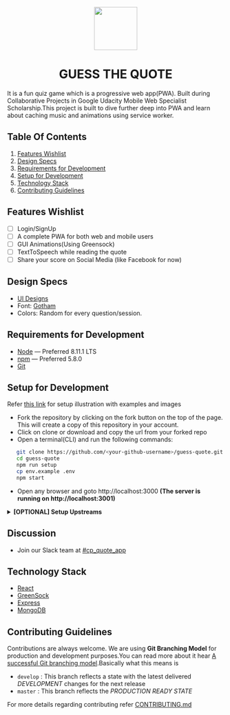 <p align="center"> <img height="100" src="https://raw.githubusercontent.com/twishasaraiya/GuessTheQuote/master/design-assets/icon.png"></p>
<h1 align="center">GUESS THE QUOTE</h1>

It is a fun quiz game which is a  progressive web app(PWA). Built during Collaborative Projects in Google Udacity Mobile Web Specialist Scholarship.This project is built to dive further deep into PWA and learn about caching music and animations using service worker.

## Table Of Contents

  1. [Features Wishlist](#features-wishlist)
  2. [Design Specs](#design-specs)
  3. [Requirements for Development](#requirements-for-development)
  4. [Setup for Development](#setup-for-development)
  5. [Technology Stack](#technology-stack)
  6. [Contributing Guidelines](#contributing-guidelines)

## Features Wishlist

- [ ] Login/SignUp
- [ ] A complete PWA for both web and mobile users
- [ ] GUI Animations(Using Greensock)
- [ ] TextToSpeech while reading the quote
- [ ] Share your score on Social Media (like Facebook for now)

## Design Specs

  * [UI Designs](https://github.com/VarunDevPro/gtq-designs)
  * Font: [Gotham](https://www.wfonts.com/font/gotham)
  * Colors: Random for every question/session.

## Requirements for Development

 - [Node](https://nodejs.org/en/) — Preferred 8.11.1 LTS
 - [npm](https://www.npmjs.com/get-npm) — Preferred 5.8.0
 - [Git](https://git-scm.com/)

## Setup for Development

 Refer [this link](https://codeburst.io/a-step-by-step-guide-to-making-your-first-github-contribution-5302260a2940) for setup illustration with examples and images
 - Fork the repository by clicking on the fork button on the top of the page. This will create a copy of this repository in your account.
 - Click on clone or download and copy the url from your forked repo
 - Open a terminal(CLI) and run the following commands:

 ```bash
    git clone https://github.com/<your-github-username>/guess-quote.git
    cd guess-quote
    npm run setup
    cp env.example .env
    npm start
 ```
  - Open any browser and goto http://localhost:3000
    **(The server is running on http://localhost:3001)**

<details>
<summary><strong> [OPTIONAL] Setup Upstreams</strong></summary>

**Note**: An upstream repository is the original UdacityMobileWebScholarship repository.

Once you have forked as directed in the previous section, you would not be following changes made here, in the original repository.

**What you can do is:**
 - cd to the directory of the forked repo you cloned above.
 - Run a command to add upstreams
 ```bash
  git remote add upstream https://github.com/UdacityMobileWebScholarship/guess-quote.git

  git fetch upstream
  git checkout -b upstream/master
  git pull upstream master

 ```
 **To return to your branch on your fork**
  - Run
   ```bash
   git checkout master
   ```

#### Next steps

You are all good to start contributing. You might however want to
make sure you periodically update the `origin/master` branch which is from your fork, with the content from `upstream/master` which is this repository's dev branch.

**Why?**
Because, Just before you submit Pull requests, or before you even change a feature, you **Need** to ensure you have all the latest changes from upstream.

This is a healthy habit to inculcate, and would ease out headaches later.

Also, Before you do the above , and begin coding something new, or modifying existing stuff, make sure you have **merged**.

the simplest is a fast forward merge

` git merge upstream/master`
But merges are complicated. Please do read official documentation on merge. Understand how they work. And then proceed to a PR.

</details>

## Discussion

 - Join our Slack team at [#cp_quote_app](https://mobilewebindiascholar.slack.com/messages/CA7486673/)

## Technology Stack

- [React](https://reactjs.org/)
- [GreenSock](https://greensock.com/)
- [Express](https://expressjs.com/)
- [MongoDB](https://www.mongodb.com/)

## Contributing Guidelines

Contributions are always welcome.
We are using **Git Branching Model** for production and development purposes.You can read more about it hear [A successful Git branching model](http://nvie.com/posts/a-successful-git-branching-model/).Basically what this means is
 - `develop` : This branch reflects a state with the latest delivered _DEVELOPMENT_ changes for the next release
 - `master` : This branch reflects the _PRODUCTION READY STATE_

For more details regarding contributing refer [CONTRIBUTING.md](https://github.com/twishasaraiya/GuessTheQuote/blob/master/CONTRIBUTING.md)
